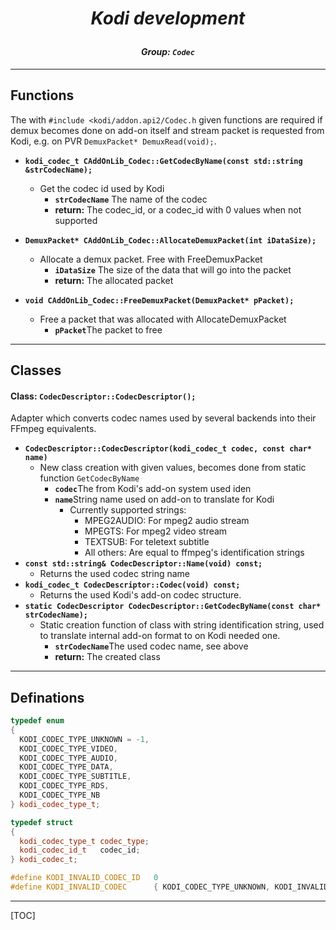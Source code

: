 # *<p align="center">Kodi development</p>*
#### *<p align="center">Group: ```Codec```</p>*

----------

Functions
-------------

The with ```#include <kodi/addon.api2/Codec.h``` given functions are required if demux becomes done on add-on itself and stream packet is requested from Kodi, e.g. on PVR ```DemuxPacket* DemuxRead(void);```.

*  <b>```kodi_codec_t CAddOnLib_Codec::GetCodecByName(const std::string &strCodecName);```</b>
    * Get the codec id used by Kodi
	    * <b>```strCodecName```</b> The name of the codec
		* <b>return:</b> The codec_id, or a codec_id with 0 values when not supported

*  <b>```DemuxPacket* CAddOnLib_Codec::AllocateDemuxPacket(int iDataSize);```</b>
    * Allocate a demux packet. Free with FreeDemuxPacket
	    * <b>```iDataSize```</b> The size of the data that will go into the packet
		* <b>return:</b> The allocated packet

*  <b>```void CAddOnLib_Codec::FreeDemuxPacket(DemuxPacket* pPacket);```</b>
    * Free a packet that was allocated with AllocateDemuxPacket
	    * <b>```pPacket```</b>The packet to free

----------

Classes
-------------

#### Class: ```CodecDescriptor::CodecDescriptor();```
Adapter which converts codec names used by several backends into their FFmpeg equivalents.

*  <b>```CodecDescriptor::CodecDescriptor(kodi_codec_t codec, const char* name)```</b>
    * New class creation with given values, becomes done from static function ```GetCodecByName```
	    * <b>```codec```</b>The from Kodi's add-on system used iden
	    * <b>```name```</b>String name used on add-on to translate for Kodi
		    * Currently supported strings:
		      - MPEG2AUDIO: 
		      For mpeg2 audio stream
		      - MPEGTS:
		      For mpeg2 video stream
		      - TEXTSUB:
		      For teletext subtitle
		      - All others:
		      Are equal to ffmpeg's identification strings
*  <b>```const std::string& CodecDescriptor::Name(void) const;```</b>
	* Returns the used codec string name
*  <b>```kodi_codec_t CodecDescriptor::Codec(void) const;```</b>
	*  Returns the used Kodi's add-on codec structure.
*  <b>```static CodecDescriptor CodecDescriptor::GetCodecByName(const char* strCodecName);```</b>
	* Static creation function of class with string identification string, used to translate internal add-on format to on Kodi needed one.
	    * <b>```strCodecName```</b>The used codec name, see above
		* <b>return:</b> The created class

----------

Definations
-------------
```C++
typedef enum
{
  KODI_CODEC_TYPE_UNKNOWN = -1,
  KODI_CODEC_TYPE_VIDEO,
  KODI_CODEC_TYPE_AUDIO,
  KODI_CODEC_TYPE_DATA,
  KODI_CODEC_TYPE_SUBTITLE,
  KODI_CODEC_TYPE_RDS,
  KODI_CODEC_TYPE_NB
} kodi_codec_type_t;

typedef struct
{
  kodi_codec_type_t codec_type;
  kodi_codec_id_t   codec_id;
} kodi_codec_t;

#define KODI_INVALID_CODEC_ID   0
#define KODI_INVALID_CODEC      { KODI_CODEC_TYPE_UNKNOWN, KODI_INVALID_CODEC_ID }
```

----------
[TOC]
